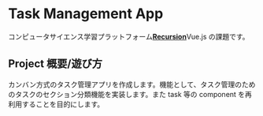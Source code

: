 # Task Management App

コンピュータサイエンス学習プラットフォーム[**Recursion**](https://recursionist.io/dashboard/users/koky)Vue.js の課題です。

## Project 概要/遊び方

カンバン方式のタスク管理アプリを作成します。機能として、タスク管理のためのタスクのセクション分類機能を実装します。また task 等の component を再利用することを目的にします。
